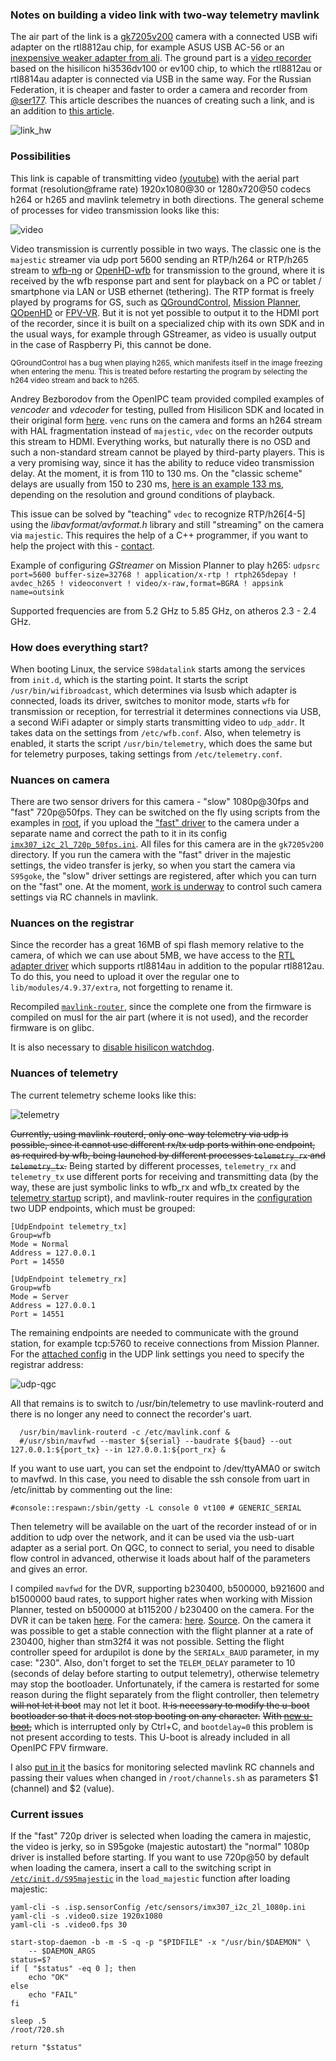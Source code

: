 
### Notes on building a video link with two-way telemetry mavlink

The air part of the link is a [gk7205v200](https://sl.aliexpress.ru/p?key=e1sTwWg) camera with a connected USB wifi adapter on the rtl8812au chip, for example ASUS USB AC-56 or an [inexpensive weaker adapter from ali](https://sl.aliexpress.ru/p?key=8CsTwDB).
The ground part is a [video recorder](https://sl.aliexpress.ru/p?key=L1sTwWG) based on the hisilicon hi3536dv100 or ev100 chip, to which the rtl8812au or rtl8814au adapter is connected via USB in the same way. For the Russian Federation, it is cheaper and faster to order a camera and recorder from [@ser177](https://t.me/ser177).
This article describes the nuances of creating such a link, and is an addition to [this article](https://github.com/OpenIPC/wiki/blob/master/ru/fpv.md).

![link_hw](https://github.com/OpenIPC/sandbox-fpv/raw/master/notes_files/link_hw.png)

### Possibilities

This link is capable of transmitting video
[(youtube)](https://youtu.be/ldfQ9CLE86I) with the aerial part format (resolution@frame rate) 1920x1080@30 or 1280x720@50 codecs h264 or h265 and mavlink telemetry in both directions. The general scheme of processes for video transmission looks like this:

![video](https://github.com/OpenIPC/sandbox-fpv/raw/master/notes_files/video.png)

Video transmission is currently possible in two ways. The classic one is the `majestic` streamer via udp port 5600 sending an RTP/h264 or RTP/h265 stream to [wfb-ng](https://github.com/svpcom/wfb-ng) or [OpenHD-wfb](https://github.com/OpenHD/wifibroadcast) for transmission to the ground, where it is received by the wfb response part and sent for playback on a PC or tablet / smartphone via LAN or USB ethernet (tethering). The RTP format is freely played by programs for GS, such as [QGroundControl](https://github.com/mavlink/qgroundcontrol), [Mission Planner](https://ardupilot.org/planner/), [QOpenHD](https://openhdfpv.org/download/) or [FPV-VR](https://github.com/Consti10/FPV_VR_OS). But it is not yet possible to output it to the HDMI port of the recorder, since it is built on a specialized chip with its own SDK and in the usual ways, for example through GStreamer, as video is usually output in the case of Raspberry Pi, this cannot be done.

<sub>QGroundControl has a bug when playing h265, which manifests itself in the image freezing when entering the menu. This is treated before restarting the program by selecting the h264 video stream and back to h265.</sub>

Andrey Bezborodov from the OpenIPC team provided compiled examples of *vencoder* and *vdecoder* for testing, pulled from Hisilicon SDK and located in their original form [here](https://github.com/OpenIPC/silicon_research). `venc` runs on the camera and forms an h264 stream with HAL fragmentation instead of `majestic`, `vdec` on the recorder outputs this stream to HDMI. Everything works, but naturally there is no OSD and such a non-standard stream cannot be played by third-party players. This is a very promising way, since it has the ability to reduce video transmission delay. At the moment, it is from 110 to 130 ms. On the "classic scheme" delays are usually from 150 to 230 ms, [here is an example 133 ms](https://github.com/OpenIPC/sandbox-fpv/raw/master/notes_files/Screenshot_1.png), depending on the resolution and ground conditions of playback.

This issue can be solved by "teaching" `vdec` to recognize RTP/h26[4-5] using the *libavformat/avformat.h* library and still "streaming" on the camera via `majestic`. This requires the help of a C++ programmer, if you want to help the project with this - [contact](https://t.me/+BMyMoolVOpkzNWUy).

Example of configuring *GStreamer* on Mission Planner to play h265: `udpsrc port=5600 buffer-size=32768 ! application/x-rtp ! rtph265depay ! avdec_h265 ! videoconvert ! video/x-raw,format=BGRA ! appsink name=outsink`

Supported frequencies are from 5.2 GHz to 5.85 GHz, on atheros 2.3 - 2.4 GHz.

### How does everything start?

When booting Linux, the service `S98datalink` starts among the services from `init.d`, which is the starting point. It starts the script `/usr/bin/wifibroadcast`, which determines via lsusb which adapter is connected, loads its driver, switches to monitor mode, starts `wfb` for transmission or reception, for terrestrial it determines connections via USB, a second WiFi adapter or simply starts transmitting video to `udp_addr`. It takes data on the settings from `/etc/wfb.conf`. Also, when telemetry is enabled, it starts the script `/usr/bin/telemetry`, which does the same but for telemetry purposes, taking settings from `/etc/telemetry.conf`.

### Nuances on camera

There are two sensor drivers for this camera - "slow" 1080p@30fps and "fast" 720p@50fps. They can be switched on the fly using scripts from the examples in [root](https://github.com/OpenIPC/sandbox-fpv/tree/master/gk7205v200/root), if you upload the ["fast" driver](gk7205v200/lib/sensors/libsns_imx307_2l_720p.so) to the camera under a separate name and correct the path to it in its config [`imx307_i2c_2l_720p_50fps.ini`](gk7205v200/etc/sensors/imx307_i2c_2l_720p_50fps.ini#L15). All files for this camera are in the `gk7205v200` directory. If you run the camera with the "fast" driver in the majestic settings, the video transfer is jerky, so when you start the camera via `S95goke`, the "slow" driver settings are registered, after which you can turn on the "fast" one. At the moment, [work is underway](notes_cam_control.md) to control such camera settings via RC channels in mavlink.

### Nuances on the registrar
Since the recorder has a great 16MB of spi flash memory relative to the camera, of which we can use about 5MB, we have access to the [RTL adapter driver](https://github.com/OpenIPC/sandbox-fpv/tree/master/hi3536dv100/88XXau-ko) which supports rtl8814au in addition to the popular rtl8812au. To do this, you need to upload it over the regular one to `lib/modules/4.9.37/extra`, not forgetting to rename it.

Recompiled [`mavlink-router`](https://github.com/OpenIPC/sandbox-fpv/tree/master/hi3536dv100/usr/bin), since the complete one from the firmware is compiled on musl for the air part (where it is not used), and the recorder firmware is on glibc.

It is also necessary to [disable hisilicon watchdog](note_nvr_wdt.md).

### Nuances of telemetry
The current telemetry scheme looks like this:

![telemetry](https://github.com/OpenIPC/sandbox-fpv/raw/master/notes_files/telemetry.png)

~~Currently, using mavlink-routerd, only one-way telemetry via udp is possible, since it cannot use different rx/tx udp ports within one endpoint, as required by wfb, being launched by different processes `telemetry_rx` and `telemetry_tx`.~~
Being started by different processes, `telemetry_rx` and `telemetry_tx` use different ports for receiving and transmitting data (by the way, these are just symbolic links to wfb_rx and wfb_tx created by the [telemetry startup](hi3536dv100/usr/bin/telemetry) script), and mavlink-router requires in the [configuration](hi3536dv100/etc/mavlink.conf) two UDP endpoints, which must be grouped:
```
[UdpEndpoint telemetry_tx]
Group=wfb
Mode = Normal
Address = 127.0.0.1
Port = 14550

[UdpEndpoint telemetry_rx]
Group=wfb
Mode = Server
Address = 127.0.0.1
Port = 14551
```

The remaining endpoints are needed to communicate with the ground station, for example tcp:5760 to receive connections from Mission Planner. For the [attached config](hi3536dv100/etc/mavlink.conf) in the UDP link settings you need to specify the registrar address:

![udp-qgc](notes_files/qgc-udp-settings.png)

All that remains is to switch to /usr/bin/telemetry to use mavlink-routerd and there is no longer any need to connect the recorder's uart.

```
  /usr/bin/mavlink-routerd -c /etc/mavlink.conf &
  #/usr/sbin/mavfwd --master ${serial} --baudrate ${baud} --out 127.0.0.1:${port_tx} --in 127.0.0.1:${port_rx} &
```

If you want to use uart, you can set the endpoint to /dev/ttyAMA0 or switch to mavfwd.
In this case, you need to disable the ssh console from uart in /etc/inittab by commenting out the line:

```
#console::respawn:/sbin/getty -L console 0 vt100 # GENERIC_SERIAL
```
Then telemetry will be available on the uart of the recorder instead of or in addition to udp over the network, and it can be used via the usb-uart adapter as a serial port. On QGC, to connect to serial, you need to disable flow control in advanced, otherwise it loads about half of the parameters and gives an error.

I compiled `mavfwd` for the DVR, supporting b230400, b500000, b921600 and b1500000 baud rates, to support higher rates when working with Mission Planner, tested on b500000 at b115200 / b230400 on the camera. For the DVR it can be taken [here](hi3536dv100/usr/sbin). For the camera: [here](https://github.com/OpenIPC/sandbox-fpv/tree/master/gk7205v200/usr/sbin). [Source](https://github.com/OpenIPC/sandbox-fpv/tree/master/mavfwd). On the camera it was possible to get a stable connection with the flight planner at a rate of 230400, higher than stm32f4 it was not possible. Setting the flight controller speed for ardupilot is done by the `SERIALx_BAUD` parameter, in my case: "230". Also, don't forget to set the `TELEM_DELAY` parameter to 10 (seconds of delay before starting to output telemetry), otherwise telemetry may stop the bootloader. Unfortunately, if the camera is restarted for some reason during the flight separately from the flight controller, then telemetry ~~will not let it boot~~ may not let it boot. ~~It is necessary to modify the u-boot bootloader so that it does not stop booting on any character.~~ ~~With [new u-boot](gk7205v200_u-boot-7502v200-for-telemetry.md),~~ which is interrupted only by Ctrl+C, and `bootdelay=0` this problem is not present according to tests. This U-boot is already included in all OpenIPC FPV firmware.

I also [put in it](notes_cam_control.md) the basics for monitoring selected mavlink RC channels and passing their values ​​when changed in `/root/channels.sh` as parameters $1 (channel) and $2 (value).

### Current issues
If the "fast" 720p driver is selected when loading the camera in majestic, the video is jerky, so in S95goke (majestic autostart) the "normal" 1080p driver is installed before starting. If you want to use 720p@50 by default when loading the camera, insert a call to the switching script in [`/etc/init.d/S95majestic`](gk7205v200/etc/init.d/S95majestic#L35) in the `load_majestic` function after loading majestic:
```
yaml-cli -s .isp.sensorConfig /etc/sensors/imx307_i2c_2l_1080p.ini
yaml-cli -s .video0.size 1920x1080
yaml-cli -s .video0.fps 30

start-stop-daemon -b -m -S -q -p "$PIDFILE" -x "/usr/bin/$DAEMON" \
	-- $DAEMON_ARGS
status=$?
if [ "$status" -eq 0 ]; then
	echo "OK"
else
	echo "FAIL"
fi

sleep .5
/root/720.sh

return "$status"
```
